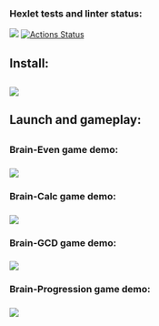 ### Hexlet tests and linter status:
<a href="https://codeclimate.com/github/IvanTheF/frontend-project-44/maintainability"><img src="https://api.codeclimate.com/v1/badges/b83a7dd240f1f9461d48/maintainability" /></a>
[![Actions Status](https://github.com/IvanTheF/frontend-project-44/workflows/hexlet-check/badge.svg)](https://github.com/IvanTheF/frontend-project-44/actions)

<h2>Install:<h2>

<a href="https://asciinema.org/a/AWnbejDvwWNqOYtaNpMxtQPzW" target="_blank"><img src="https://asciinema.org/a/AWnbejDvwWNqOYtaNpMxtQPzW.svg" /></a>



<h2>Launch and gameplay:<h2>

<h3>Brain-Even game demo:<h3>

<a href="https://asciinema.org/a/VQhMdxlVNdTIkIzYEXIy6Cjxd" target="_blank"><img src="https://asciinema.org/a/VQhMdxlVNdTIkIzYEXIy6Cjxd.svg" /></a>

<h3>Brain-Calc game demo:<h3>

<a href="https://asciinema.org/a/SwGegPWtRFx2DlAMqgi9UNPt5" target="_blank"><img src="https://asciinema.org/a/SwGegPWtRFx2DlAMqgi9UNPt5.svg" /></a>

<h3>Brain-GCD game demo:<h3>

<a href="https://asciinema.org/a/6gPyBYHfwD3aTJ7CgtAH14lQX" target="_blank"><img src="https://asciinema.org/a/6gPyBYHfwD3aTJ7CgtAH14lQX.svg" /></a>

<h3>Brain-Progression game demo:<h3>

<a href="https://asciinema.org/a/JcllKWms23cJRrzX3Onu1IFCp" target="_blank"><img src="https://asciinema.org/a/JcllKWms23cJRrzX3Onu1IFCp.svg" /></a>
